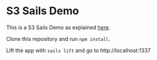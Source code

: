 # S3 Sails Demo

This is a S3 Sails Demo as explained [here](http://blog.coolandcodes.com/uploading-files-to-amazon-s3-with-sails-js/).

Clone this repository and run `npm install`.

Lift the app with `sails lift` and go to http://localhost:1337
